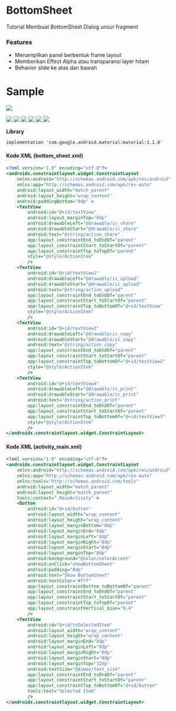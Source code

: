 # BottomSheet
Tutorial Membuat BottomSheet Dialog unsur fragment

### Features

- Menampilkan panel berbentuk frame layout
- Memberikan Effect Alpha atau transparansi layer hitam
- Behavior slide ke atas dan bawah

# Sample

![](https://raw.githubusercontent.com/michaelbel/BottomSheet/master/screenshots/bs_light_3.png)

![](https://img.shields.io/github/stars/pandao/editor.md.svg) ![](https://img.shields.io/github/forks/pandao/editor.md.svg) ![](https://img.shields.io/github/tag/pandao/editor.md.svg) ![](https://img.shields.io/github/release/pandao/editor.md.svg) ![](https://img.shields.io/github/issues/pandao/editor.md.svg) ![](https://img.shields.io/bower/v/editor.md.svg)


**Library**

	implementation 'com.google.android.material:material:1.1.0'

#### Kode XML (bottom_sheet.xml)

```xml
<?xml version="1.0" encoding="utf-8"?>
<androidx.constraintlayout.widget.ConstraintLayout
    xmlns:android="http://schemas.android.com/apk/res/android"
    xmlns:app="http://schemas.android.com/apk/res-auto"
    android:layout_width="match_parent"
    android:layout_height="wrap_content"
    android:paddingBottom="8dp" >
    <TextView
        android:id="@+id/textView"
        android:layout_marginTop="8dp"
        android:drawableLeft="@drawable/ic_share"
        android:drawableStart="@drawable/ic_share"
        android:text="@string/action_share"
        app:layout_constraintEnd_toEndOf="parent"
        app:layout_constraintStart_toStartOf="parent"
        app:layout_constraintTop_toTopOf="parent"
        style="@style/ActionItem"
        />
    <TextView
        android:id="@+id/textView2"
        android:drawableLeft="@drawable/ic_upload"
        android:drawableStart="@drawable/ic_upload"
        android:text="@string/action_upload"
        app:layout_constraintEnd_toEndOf="parent"
        app:layout_constraintStart_toStartOf="parent"
        app:layout_constraintTop_toBottomOf="@+id/textView"
        style="@style/ActionItem"
        />
    <TextView
        android:id="@+id/textView3"
        android:drawableLeft="@drawable/ic_copy"
        android:drawableStart="@drawable/ic_copy"
        android:text="@string/action_copy"
        app:layout_constraintEnd_toEndOf="parent"
        app:layout_constraintStart_toStartOf="parent"
        app:layout_constraintTop_toBottomOf="@+id/textView2"
        style="@style/ActionItem"
        />
    <TextView
        android:id="@+id/textView4"
        android:drawableLeft="@drawable/ic_print"
        android:drawableStart="@drawable/ic_print"
        android:text="@string/action_print"
        app:layout_constraintEnd_toEndOf="parent"
        app:layout_constraintStart_toStartOf="parent"
        app:layout_constraintTop_toBottomOf="@+id/textView3"
        style="@style/ActionItem"
        />
</androidx.constraintlayout.widget.ConstraintLayout>
```
#### Kode XML (activity_main.xml)
```xml
<?xml version="1.0" encoding="utf-8"?>
<androidx.constraintlayout.widget.ConstraintLayout
    xmlns:android="http://schemas.android.com/apk/res/android"
    xmlns:app="http://schemas.android.com/apk/res-auto"
    xmlns:tools="http://schemas.android.com/tools"
    android:layout_width="match_parent"
    android:layout_height="match_parent"
    tools:context=".MainActivity" >
    <Button
        android:id="@+id/button"
        android:layout_width="wrap_content"
        android:layout_height="wrap_content"
        android:layout_marginBottom="8dp"
        android:layout_marginEnd="8dp"
        android:layout_marginLeft="8dp"
        android:layout_marginRight="8dp"
        android:layout_marginStart="8dp"
        android:layout_marginTop="8dp"
        android:background="@color/colorAccent"
        android:onClick="showBottomSheet"
        android:padding="8dp"
        android:text="Show BottomSheet"
        android:textColor="#fff"
        app:layout_constraintBottom_toBottomOf="parent"
        app:layout_constraintEnd_toEndOf="parent"
        app:layout_constraintStart_toStartOf="parent"
        app:layout_constraintTop_toTopOf="parent"
        app:layout_constraintVertical_bias="0.4"
        />
    <TextView
        android:id="@+id/tvSelectedItem"
        android:layout_width="wrap_content"
        android:layout_height="wrap_content"
        android:layout_marginEnd="8dp"
        android:layout_marginLeft="8dp"
        android:layout_marginRight="8dp"
        android:layout_marginStart="8dp"
        android:layout_marginTop="32dp"
        android:textSize="@dimen/text_size"
        app:layout_constraintEnd_toEndOf="parent"
        app:layout_constraintStart_toStartOf="parent"
        app:layout_constraintTop_toBottomOf="@+id/button"
        tools:text="Selected Item"
        />
</androidx.constraintlayout.widget.ConstraintLayout>
```
